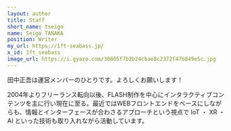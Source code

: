 ```yaml
---
layout: author
title: Staff
short_name: tseigo
name: Seigo TANAKA
position: Writer
my_url: https://1ft-seabass.jp/
x_id: 1ft_seabass
image_url: https://i.gyazo.com/30805f7b2b24cbae8c2372f47b849e5c.jpg
---
```


田中正吾は運営メンバーのひとりです。よろしくお願いします！

2004年よりフリーランス転向以後、FLASH制作を中心にインタラクティブコンテンツを主に行い現在に至る。最近ではWEBフロントエンドをベースにしながらも、情報とインターフェースが合わさるアプローチという視点で IoT ・ XR ・ AI といった技術も取り入れながら活動しています。